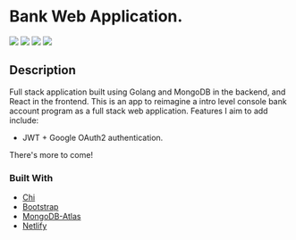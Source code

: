 # Bank Web Application.

![](https://img.shields.io/badge/made%20by-DarienMiller-blue)
![](https://img.shields.io/badge/Golang-1.17-yellow)
![](https://img.shields.io/badge/MongoDB-Cloud-green)
![](https://api.netlify.com/api/v1/badges/bc438b2e-9f12-4bbe-987e-d36fcef20a2f/deploy-status)

<!-- <p align="center">
  <img src="https://api.netlify.com/api/v1/badges/bc438b2e-9f12-4bbe-987e-d36fcef20a2f/deploy-status">
</p> -->

## Description

Full stack application built using Golang and MongoDB in the backend, and React in the frontend. This is an app to reimagine a intro level console bank account program as a full stack web application. Features I aim to add include:

 - JWT + Google OAuth2 authentication.

 There's more to come!

### Built With

* [Chi](https://github.com/go-chi/chi)
* [Bootstrap](https://getbootstrap.com)
* [MongoDB-Atlas](https://www.mongodb.com/cloud/atlas)
* [Netlify](https://bit.ly/3q4pcJz)